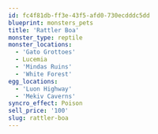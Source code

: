 ```yaml
---
id: fc4f81db-ff3e-43f5-afd0-730ecdddc5dd
blueprint: monsters_pets
title: 'Rattler Boa'
monster_type: reptile
monster_locations:
  - 'Gato Grottoes'
  - Lucemia
  - 'Mindas Ruins'
  - 'White Forest'
egg_locations:
  - 'Luon Highway'
  - 'Mekiv Caverns'
syncro_effect: Poison
sell_price: '100'
slug: rattler-boa
---
```

